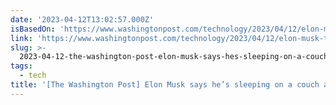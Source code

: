 ```yaml
---
date: '2023-04-12T13:02:57.000Z'
isBasedOn: 'https://www.washingtonpost.com/technology/2023/04/12/elon-musk-twitter'
link: 'https://www.washingtonpost.com/technology/2023/04/12/elon-musk-twitter'
slug: >-
  2023-04-12-the-washington-post-elon-musk-says-hes-sleeping-on-a-couch-at-twitter-an
tags:
  - tech
title: '[The Washington Post] Elon Musk says he’s sleeping on a couch at Twitter an'
---
```


